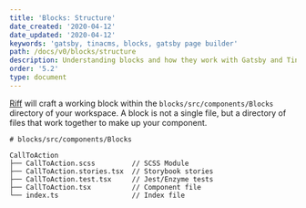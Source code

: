 ```yaml
---
title: 'Blocks: Structure'
date_created: '2020-04-12'
date_updated: '2020-04-12'
keywords: 'gatsby, tinacms, blocks, gatsby page builder'
path: /docs/v0/blocks/structure
description: Understanding blocks and how they work with Gatsby and Tina CMS.
order: '5.2'
type: document
---
```


[Riff](/docs/v0/blocks/create) will craft a working block within the `blocks/src/components/Blocks` directory of your workspace. A block is not a single file, but a directory of files that work together to make up your component.

```
# blocks/src/components/Blocks

CallToAction
├── CallToAction.scss         // SCSS Module
├── CallToAction.stories.tsx  // Storybook stories
├── CallToAction.test.tsx     // Jest/Enzyme tests
├── CallToAction.tsx          // Component file
└── index.ts                  // Index file
```



